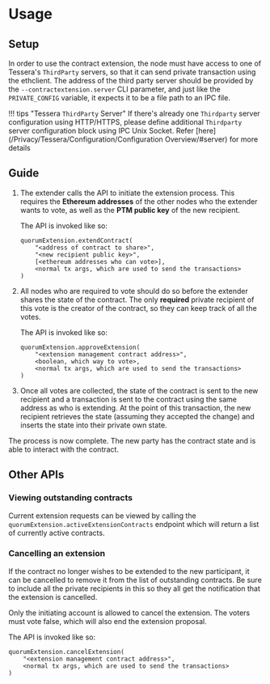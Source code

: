 # Usage

## Setup

In order to use the contract extension, the node must have access to one of Tessera's `ThirdParty` servers, so that it
can send private transaction using the ethclient. The address of the third party server should be provided by the 
`--contractextension.server` CLI parameter, and just like the `PRIVATE_CONFIG` variable, it expects it to be a file path
to an IPC file.

!!! tips "Tessera `ThirdParty` Server"
    If there's already one `Thirdparty` server configuration using HTTP/HTTPS, please define additional `Thirdparty` server
    configuration block using IPC Unix Socket. Refer [here](/Privacy/Tessera/Configuration/Configuration Overview/#server) for more details

## Guide

1. The extender calls the API to initiate the extension process. This requires the **Ethereum addresses**
of the other nodes who the extender wants to vote, as well as the **PTM public key** of the new recipient.

    The API is invoked like so:
    ```
    quorumExtension.extendContract(
        "<address of contract to share>",
        "<new recipient public key>",
        [<ethereum addresses who can vote>],
        <normal tx args, which are used to send the transactions>
    )
    ```

1. All nodes who are required to vote should do so before the extender shares the state of the contract.
The only **required** private recipient of this vote is the creator of the contract, so they can keep track
of all the votes.

    The API is invoked like so:
    ```
    quorumExtension.approveExtension(
        "<extension management contract address>",
        <boolean, which way to vote>,
        <normal tx args, which are used to send the transactions>
    )
    ```

1. Once all votes are collected, the state of the contract is sent to the new recipient and a transaction
is sent to the contract using the same address as who is extending. At the point of this transaction, the new
recipient retrieves the state (assuming they accepted the change) and inserts the state into their private own state.


The process is now complete. The new party has the contract state and is able to interact with the
contract.

## Other APIs

### Viewing outstanding contracts

Current extension requests can be viewed by calling the `quorumExtension.activeExtensionContracts` endpoint which
will return a list of currently active contracts.

### Cancelling an extension

If the contract no longer wishes to be extended to the new participant, it can be cancelled to remove it
from the list of outstanding contracts. Be sure to include all the private recipients in this so they
all get the notification that the extension is cancelled.

Only the initiating account is allowed to cancel the extension. The voters must vote false, which will also end the 
extension proposal.

The API is invoked like so:
```
quorumExtension.cancelExtension(
    "<extension management contract address>",
    <normal tx args, which are used to send the transactions>
)
```
